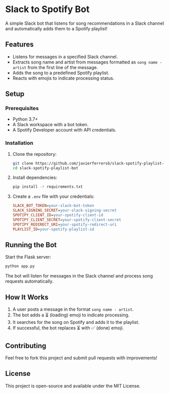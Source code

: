 # Slack to Spotify Bot

A simple Slack bot that listens for song recommendations in a Slack channel and automatically adds them to a Spotify playlist!

## Features

- Listens for messages in a specified Slack channel.
- Extracts song name and artist from messages formatted as `song name - artist` from the first line of the message.
- Adds the song to a predefined Spotify playlist.
- Reacts with emojis to indicate processing status.

## Setup

### Prerequisites

- Python 3.7+
- A Slack workspace with a bot token.
- A Spotify Developer account with API credentials.

### Installation

1. Clone the repository:

   ```sh
   git clone https://github.com/javierferrersb/slack-spotify-playlist-bot.git
   cd slack-spotify-playlist-bot
   ```

2. Install dependencies:

   ```sh
   pip install -r requirements.txt
   ```

3. Create a `.env` file with your credentials:

   ```ini
   SLACK_BOT_TOKEN=your-slack-bot-token
   SLACK_SIGNING_SECRET=your-slack-signing-secret
   SPOTIPY_CLIENT_ID=your-spotify-client-id
   SPOTIPY_CLIENT_SECRET=your-spotify-client-secret
   SPOTIPY_REDIRECT_URI=your-spotify-redirect-uri
   PLAYLIST_ID=your-spotify-playlist-id
   ```

## Running the Bot

Start the Flask server:

```sh
python app.py
```

The bot will listen for messages in the Slack channel and process song requests automatically.

## How It Works

1. A user posts a message in the format `song name - artist`.
2. The bot adds a ⏳ (loading) emoji to indicate processing.
3. It searches for the song on Spotify and adds it to the playlist.
4. If successful, the bot replaces ⏳ with ✅ (done) emoji.

## Contributing

Feel free to fork this project and submit pull requests with improvements!

## License

This project is open-source and available under the MIT License.
